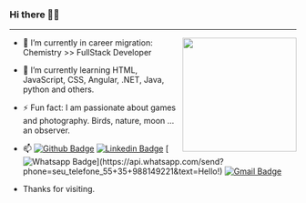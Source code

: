  <h3> Hi there 👋😄 </h3>

_____


<img align="right" width="200" height="200" src="https://user-images.githubusercontent.com/73751801/106273787-fcca1400-6211-11eb-8be7-bd7825f50485.png">

- 🔭 I’m currently in career migration: Chemistry >> FullStack Developer
- 🌱 I’m currently learning HTML, JavaScript, CSS, Angular, .NET, Java, python and others.
- ⚡ Fun fact: I am passionate about games and photography. Birds, nature, moon ... an observer. 
- 📫 
[![Github Badge](https://img.shields.io/badge/-Github-000?style=flat-square&logo=Github&logoColor=white&link=link_do_seu_perfil_no_github)](https://github.com/luanagiusto)
[![Linkedin Badge](https://img.shields.io/badge/-LinkedIn-blue?style=flat-square&logo=Linkedin&logoColor=white&link=link_do_seu_perfil_no_linkedin)](https://www.linkedin.com/in/luanagiusto/)
[![Whatsapp Badge](https://img.shields.io/badge/-Whatsapp-4CA143?style=flat-square&labelColor=4CA143&logo=whatsapp&logoColor=white&link=https://api.whatsapp.com/send?phone=seu_telefone_55+DDD+número_de_telefone&text=Hello!)](https://api.whatsapp.com/send?phone=seu_telefone_55+35+988149221&text=Hello!)
[![Gmail Badge](https://img.shields.io/badge/-Gmail-c14438?style=flat-square&logo=Gmail&logoColor=white&link=mailto:seu_email)](mailto:luanagiusto@gmail.com)
 
- Thanks for visiting.

